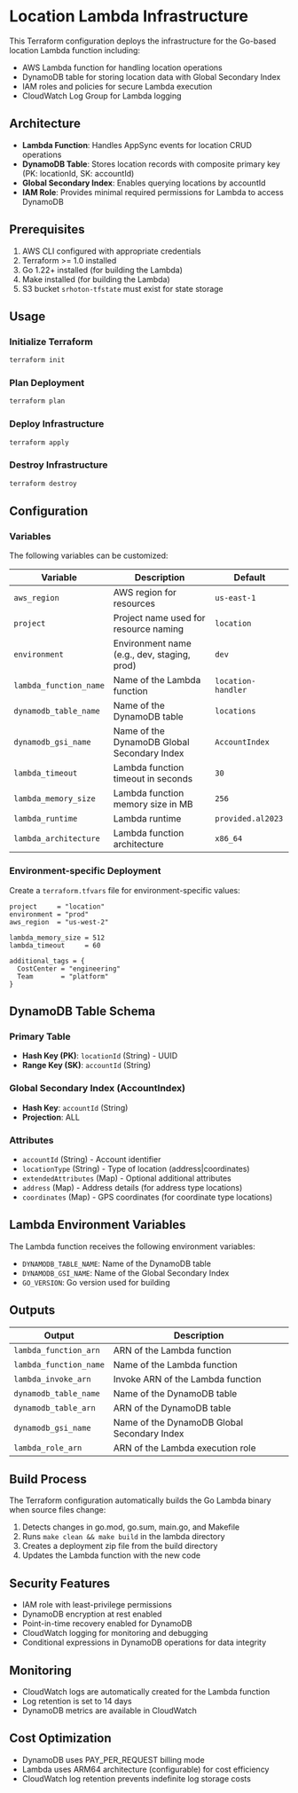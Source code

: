 # Location Lambda Infrastructure

This Terraform configuration deploys the infrastructure for the Go-based location Lambda function including:

- AWS Lambda function for handling location operations
- DynamoDB table for storing location data with Global Secondary Index
- IAM roles and policies for secure Lambda execution
- CloudWatch Log Group for Lambda logging

## Architecture

- **Lambda Function**: Handles AppSync events for location CRUD operations
- **DynamoDB Table**: Stores location records with composite primary key (PK: locationId, SK: accountId)
- **Global Secondary Index**: Enables querying locations by accountId
- **IAM Role**: Provides minimal required permissions for Lambda to access DynamoDB

## Prerequisites

1. AWS CLI configured with appropriate credentials
2. Terraform >= 1.0 installed
3. Go 1.22+ installed (for building the Lambda)
4. Make installed (for building the Lambda)
5. S3 bucket `srhoton-tfstate` must exist for state storage

## Usage

### Initialize Terraform

```bash
terraform init
```

### Plan Deployment

```bash
terraform plan
```

### Deploy Infrastructure

```bash
terraform apply
```

### Destroy Infrastructure

```bash
terraform destroy
```

## Configuration

### Variables

The following variables can be customized:

| Variable | Description | Default |
|----------|-------------|---------|
| `aws_region` | AWS region for resources | `us-east-1` |
| `project` | Project name used for resource naming | `location` |
| `environment` | Environment name (e.g., dev, staging, prod) | `dev` |
| `lambda_function_name` | Name of the Lambda function | `location-handler` |
| `dynamodb_table_name` | Name of the DynamoDB table | `locations` |
| `dynamodb_gsi_name` | Name of the DynamoDB Global Secondary Index | `AccountIndex` |
| `lambda_timeout` | Lambda function timeout in seconds | `30` |
| `lambda_memory_size` | Lambda function memory size in MB | `256` |
| `lambda_runtime` | Lambda runtime | `provided.al2023` |
| `lambda_architecture` | Lambda function architecture | `x86_64` |

### Environment-specific Deployment

Create a `terraform.tfvars` file for environment-specific values:

```hcl
project     = "location"
environment = "prod"
aws_region  = "us-west-2"

lambda_memory_size = 512
lambda_timeout     = 60

additional_tags = {
  CostCenter = "engineering"
  Team       = "platform"
}
```

## DynamoDB Table Schema

### Primary Table

- **Hash Key (PK)**: `locationId` (String) - UUID
- **Range Key (SK)**: `accountId` (String)

### Global Secondary Index (AccountIndex)

- **Hash Key**: `accountId` (String)
- **Projection**: ALL

### Attributes

- `accountId` (String) - Account identifier
- `locationType` (String) - Type of location (address|coordinates)
- `extendedAttributes` (Map) - Optional additional attributes
- `address` (Map) - Address details (for address type locations)
- `coordinates` (Map) - GPS coordinates (for coordinate type locations)

## Lambda Environment Variables

The Lambda function receives the following environment variables:

- `DYNAMODB_TABLE_NAME`: Name of the DynamoDB table
- `DYNAMODB_GSI_NAME`: Name of the Global Secondary Index
- `GO_VERSION`: Go version used for building

## Outputs

| Output | Description |
|--------|-------------|
| `lambda_function_arn` | ARN of the Lambda function |
| `lambda_function_name` | Name of the Lambda function |
| `lambda_invoke_arn` | Invoke ARN of the Lambda function |
| `dynamodb_table_name` | Name of the DynamoDB table |
| `dynamodb_table_arn` | ARN of the DynamoDB table |
| `dynamodb_gsi_name` | Name of the DynamoDB Global Secondary Index |
| `lambda_role_arn` | ARN of the Lambda execution role |

## Build Process

The Terraform configuration automatically builds the Go Lambda binary when source files change:

1. Detects changes in go.mod, go.sum, main.go, and Makefile
2. Runs `make clean && make build` in the lambda directory
3. Creates a deployment zip file from the build directory
4. Updates the Lambda function with the new code

## Security Features

- IAM role with least-privilege permissions
- DynamoDB encryption at rest enabled
- Point-in-time recovery enabled for DynamoDB
- CloudWatch logging for monitoring and debugging
- Conditional expressions in DynamoDB operations for data integrity

## Monitoring

- CloudWatch logs are automatically created for the Lambda function
- Log retention is set to 14 days
- DynamoDB metrics are available in CloudWatch

## Cost Optimization

- DynamoDB uses PAY_PER_REQUEST billing mode
- Lambda uses ARM64 architecture (configurable) for cost efficiency
- CloudWatch log retention prevents indefinite log storage costs